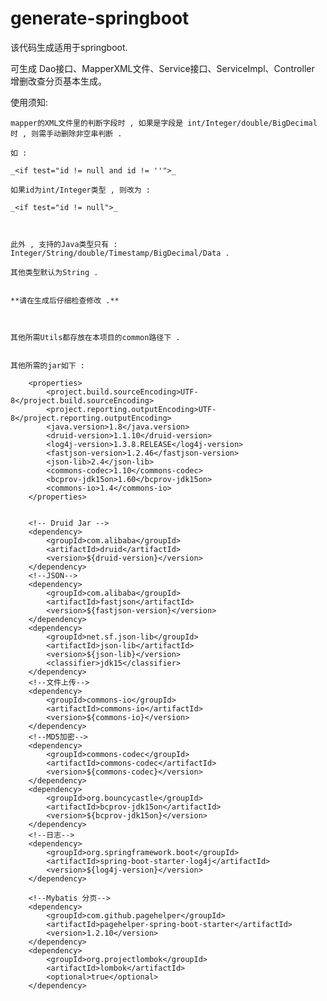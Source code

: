 # generate-springboot

该代码生成适用于springboot.

可生成 Dao接口、MapperXML文件、Service接口、ServiceImpl、Controller 增删改查分页基本生成。


使用须知:

    mapper的XML文件里的判断字段时 , 如果是字段是 int/Integer/double/BigDecimal 时 , 则需手动删除非空串判断 .
    
    如 :
    
    _<if test="id != null and id != ''">_  
    
    如果id为int/Integer类型 , 则改为 : 
    
    _<if test="id != null">_  

    
    
    此外 , 支持的Java类型只有 : Integer/String/double/Timestamp/BigDecimal/Data . 
    
    其他类型默认为String . 
    
    
    **请在生成后仔细检查修改 .**
    
    
    
    其他所需Utils都存放在本项目的common路径下 .
    
    
    其他所需的jar如下 : 
    
        <properties>
            <project.build.sourceEncoding>UTF-8</project.build.sourceEncoding>
            <project.reporting.outputEncoding>UTF-8</project.reporting.outputEncoding>
            <java.version>1.8</java.version>
            <druid-version>1.1.10</druid-version>
            <log4j-version>1.3.8.RELEASE</log4j-version>
            <fastjson-version>1.2.46</fastjson-version>
            <json-lib>2.4</json-lib>
            <commons-codec>1.10</commons-codec>
            <bcprov-jdk15on>1.60</bcprov-jdk15on>
            <commons-io>1.4</commons-io>
        </properties>
        
            
        <!-- Druid Jar -->
        <dependency>
            <groupId>com.alibaba</groupId>
            <artifactId>druid</artifactId>
            <version>${druid-version}</version>
        </dependency>
        <!--JSON-->
        <dependency>
            <groupId>com.alibaba</groupId>
            <artifactId>fastjson</artifactId>
            <version>${fastjson-version}</version>
        </dependency>
        <dependency>
            <groupId>net.sf.json-lib</groupId>
            <artifactId>json-lib</artifactId>
            <version>${json-lib}</version>
            <classifier>jdk15</classifier>
        </dependency>
        <!--文件上传-->
        <dependency>
            <groupId>commons-io</groupId>
            <artifactId>commons-io</artifactId>
            <version>${commons-io}</version>
        </dependency>
        <!--MD5加密-->
        <dependency>
            <groupId>commons-codec</groupId>
            <artifactId>commons-codec</artifactId>
            <version>${commons-codec}</version>
        </dependency>
        <dependency>
            <groupId>org.bouncycastle</groupId>
            <artifactId>bcprov-jdk15on</artifactId>
            <version>${bcprov-jdk15on}</version>
        </dependency>
        <!--日志-->
        <dependency>
            <groupId>org.springframework.boot</groupId>
            <artifactId>spring-boot-starter-log4j</artifactId>
            <version>${log4j-version}</version>
        </dependency>
        
        <!--Mybatis 分页-->
        <dependency>
            <groupId>com.github.pagehelper</groupId>
            <artifactId>pagehelper-spring-boot-starter</artifactId>
            <version>1.2.10</version>
        </dependency>
        <dependency>
            <groupId>org.projectlombok</groupId>
            <artifactId>lombok</artifactId>
            <optional>true</optional>
        </dependency>
    
